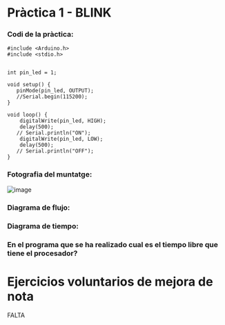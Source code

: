 # Pràctica 1 - BLINK



### Codi de la pràctica:


```
#include <Arduino.h>
#include <stdio.h>


int pin_led = 1;

void setup() {
   pinMode(pin_led, OUTPUT);
   //Serial.begin(115200);
}

void loop() {
    digitalWrite(pin_led, HIGH);
    delay(500);
   // Serial.println("ON");
    digitalWrite(pin_led, LOW);
    delay(500);
   // Serial.println("OFF");
}
```




### Fotografia del muntatge:

![image](https://user-images.githubusercontent.com/125595278/228271323-8b68768b-2fe1-4682-969f-68d08eb3e5ee.png)





### Diagrama de flujo:






### Diagrama de tiempo:








### En el programa que se ha realizado cual es el tiempo libre que tiene el procesador?







# Ejercicios voluntarios de mejora de nota

FALTA

